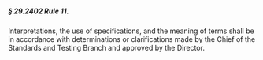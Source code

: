 ##### § 29.2402 Rule 11. #####

Interpretations, the use of specifications, and the meaning of terms shall be in accordance with determinations or clarifications made by the Chief of the Standards and Testing Branch and approved by the Director.